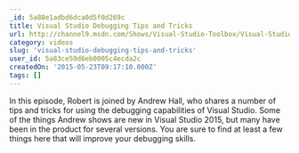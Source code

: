 ```yaml
---
_id: 5a88e1adbd6dca0d5f0d269c
title: Visual Studio Debugging Tips and Tricks
url: http://channel9.msdn.com/Shows/Visual-Studio-Toolbox/Visual-Studio-Debugging-Tips-and-Tricks
category: videos
slug: 'visual-studio-debugging-tips-and-tricks'
user_id: 5a83ce59d6eb0005c4ecda2c
createdOn: '2015-05-23T09:17:10.000Z'
tags: []
---
```


In this episode, Robert is joined by Andrew Hall, who shares a number of tips and tricks for using the debugging capabilities of Visual Studio. Some of the things Andrew shows are new in Visual Studio 2015, but many have been in the product for several versions. You are sure to find at least a few things here that will improve your debugging skills.
